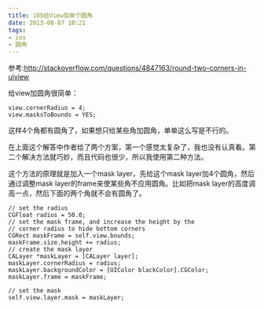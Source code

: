```yaml
---
title: iOS给View加单个圆角
date: 2013-08-07 10:21
tags:
- ios
- 圆角
---
```

参考:<http://stackoverflow.com/questions/4847163/round-two-corners-in-uiview>

给view加圆角很简单：
  
    view.cornerRadius = 4;
    view.masksToBounds = YES;

这样4个角都有圆角了，如果想只给某些角加圆角，单单这么写是不行的。

在上面这个解答中作者给了两个方案，第一个感觉太复杂了，我也没有认真看。第二个解决方法就巧妙，而且代码也很少，所以我使用第二种方法。

这个方法的原理就是加入一个mask layer，先给这个mask layer加4个圆角，然后通过调整mask layer的frame来使某些角不应用圆角。比如把mask layer的高度调高一点，然后下面的两个角就不会有圆角了。

    // set the radius
    CGFloat radius = 50.0;
    // set the mask frame, and increase the height by the 
    // corner radius to hide bottom corners
    CGRect maskFrame = self.view.bounds;
    maskFrame.size.height += radius;
    // create the mask layer
    CALayer *maskLayer = [CALayer layer];
    maskLayer.cornerRadius = radius;
    maskLayer.backgroundColor = [UIColor blackColor].CGColor;
    maskLayer.frame = maskFrame;

    // set the mask
    self.view.layer.mask = maskLayer;
